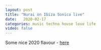 ```yaml
---
layout: post
title: "Nurai on Ibiza Sonica live"
date:   2020-02-17
categories: music techno house love life
video: false
---
```


Some nice 2020 flavour - [here](https://livestream.com/accounts/28304265/events/8599771/videos/202001401)

